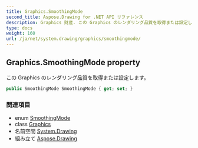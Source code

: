 ```yaml
---
title: Graphics.SmoothingMode
second_title: Aspose.Drawing for .NET API リファレンス
description: Graphics 財産. この Graphics のレンダリング品質を取得または設定します
type: docs
weight: 160
url: /ja/net/system.drawing/graphics/smoothingmode/
---
```

## Graphics.SmoothingMode property

この Graphics のレンダリング品質を取得または設定します。

```csharp
public SmoothingMode SmoothingMode { get; set; }
```

### 関連項目

* enum [SmoothingMode](../../../system.drawing.drawing2d/smoothingmode/)
* class [Graphics](../)
* 名前空間 [System.Drawing](../../graphics/)
* 組み立て [Aspose.Drawing](../../../)


